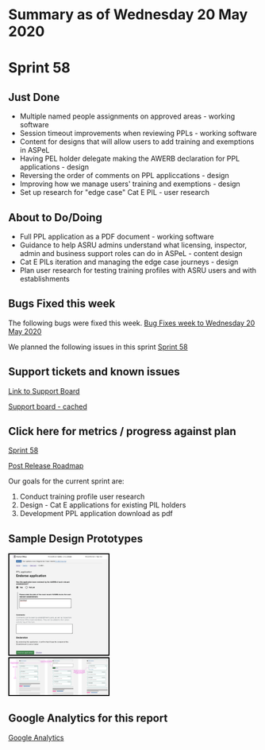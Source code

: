 # Summary as of Wednesday 20 May 2020 

# Sprint 58

## Just Done
* Multiple named people assignments on approved areas - working software
* Session timeout improvements when reviewing PPLs - working software
* Content for designs that will allow users to add training and exemptions in ASPeL
* Having PEL holder delegate making the AWERB declaration for PPL applications - design
* Reversing the order of comments on PPL appliccations - design
* Improving how we manage users' training and exemptions - design
* Set up research for "edge case" Cat E PIL - user research 
## About to Do/Doing
* Full PPL application as a PDF document - working software
* Guidance to help ASRU admins understand what licensing, inspector, admin and business support roles can do in ASPeL - content design 
* Cat E PILs iteration and managing the edge case journeys - design
* Plan user research for testing training profiles with ASRU users and with establishments

## Bugs Fixed this week
The following bugs were fixed this week.
[Bug Fixes week to Wednesday 20 May 2020](graphs/bugs20052020.png)

We planned the following issues in this sprint 
[Sprint 58](graphs/sprint20052020.png)

## Support tickets and known issues
[Link to Support Board](https://collaboration.homeoffice.gov.uk/jira/secure/RapidBoard.jspa?rapidView=1717&selectedIssue=ASSB-253)

[Support board - cached](graphs/supportBoard20052020.png)

## Click here for metrics / progress against plan
[Sprint 58](graphs/progress20052020.png)

[Post Release Roadmap](graphs/roadmap20052020.png)

Our goals for the current sprint are:
1. Conduct training profile user research 
2. Design - Cat E applications for existing PIL holders 
3. Development PPL application download as pdf

## Sample Design Prototypes
<a href="graphs/proto1_20052020.png"><img src="graphs/proto1_20052020.png" alt="HTML5 Icon" width="200" style="border:2px solid black"></a>
<br>
<a href="graphs/proto2_20052020.png"><img src="graphs/proto2_20052020.png" alt="HTML5 Icon" width="200" style="border:2px solid black"></a>
<br>


## Google Analytics for this report
[Google Analytics](graphs/GA20052020.png)


